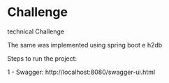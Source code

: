 # Challenge

technical Challenge 

The same was implemented using spring boot e h2db

Steps to run the project:

1 - Swagger: http://localhost:8080/swagger-ui.html
